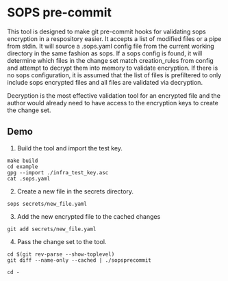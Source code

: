 # SOPS pre-commit

This tool is designed to make git pre-commit hooks for validating sops encryption in a respository easier. It accepts
a list of modified files or a pipe from stdin.  It will source a .sops.yaml config file from the current working directory in the same fashion as sops.
If a sops config is found, it will determine which files in the change set match creation_rules from config and attempt to decrypt them into memory to validate
encryption. If there is no sops configuration, it is assumed that the list of files is prefiltered to only include sops encrypted files and all files are validated via
decryption.

Decryption is the most effective validation tool for an encrypted file and the author would already need to have access to the encryption keys to create the change set.



## Demo

1. Build the tool and import the test key.

```
make build
cd example
gpg --import ./infra_test_key.asc
cat .sops.yaml
```

2. Create a new file in the secrets directory.

```
sops secrets/new_file.yaml
```

3. Add the new encrypted file to the cached changes

```
git add secrets/new_file.yaml
```

4. Pass the change set to the tool.

```
cd $(git rev-parse --show-toplevel)
git diff --name-only --cached | ./sopsprecommit

cd -

```
